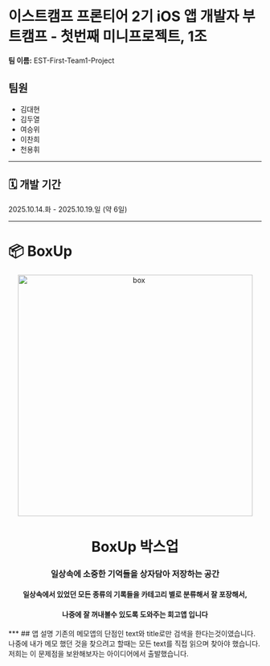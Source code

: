 
# 이스트캠프 프론티어 2기 iOS 앱 개발자 부트캠프 - 첫번째 미니프로젝트, 1조
**팀 이름:** EST-First-Team1-Project
## 팀원
  - 김대현
  - 김두열
  - 여승위
  - 이찬희
  - 천용휘
***
## 🗓️ 개발 기간
2025.10.14.화 - 2025.10.19.일 (약 6일)
***

# 📦 BoxUp
<p align="center">
  <img width="467" height="480" alt="box" src="https://github.com/user-attachments/assets/5a4a76bd-385c-4864-8ca3-5a68f23c7dd3" />
</p>
<div align="center">
  <h1>BoxUp 박스업</h1>
  <h3>일상속에 소중한 기억들을 상자담아 저장하는 공간</h3>
  <h4>일상속에서 있었던 모든 종류의 기록들을 카테고리 별로 분류해서 잘 포장해서,</h4>
  <h4>나중에 잘 꺼내볼수 있도록 도와주는 회고앱 입니다</h4>
</div>
***
## 앱 설명
기존의 메모앱의 단점인 text와 title로만 검색을 한다는것이였습니다.
나중에 내가 메모 했던 것을 찾으려고 할때는 모든 text를 직접 읽으며 찾아야 했습니다.
저희는 이 문제점을 보완해보자는 아이디어에서 출발했습니다.


